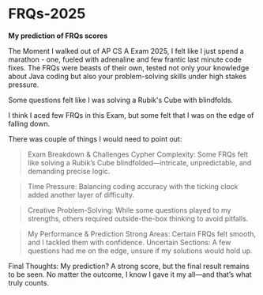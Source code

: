 # FRQs-2025
**My prediction of FRQs scores**

The Moment I walked out of AP CS A Exam 2025, I felt like I just spend a marathon - one, fueled with adrenaline and few frantic last minute code fixes. The FRQs were beasts of their own, tested not only your knowledge about Java coding but also your problem-solving skills under high stakes pressure. 

Some questions felt like I was solving a Rubik's Cube with blindfolds.

I think I aced few FRQs in this Exam, but some felt that I was on the edge of falling down.


There was couple of things I would need to point out:
> Exam Breakdown & Challenges
  Cypher Complexity: Some FRQs felt like solving a Rubik’s Cube blindfolded—intricate, unpredictable, and demanding precise logic.

 > Time Pressure: Balancing coding accuracy with the ticking clock added another layer of difficulty.

 > Creative Problem-Solving: While some questions played to my strengths, others required outside-the-box thinking to avoid pitfalls.

> My Performance & Prediction
 Strong Areas: Certain FRQs felt smooth, and I tackled them with confidence.
 Uncertain Sections: A few questions had me on the edge, unsure if my solutions would hold up.

Final Thoughts: My prediction? A strong score, but the final result remains to be seen. No matter the outcome, I know I gave it my all—and that’s what truly counts.









